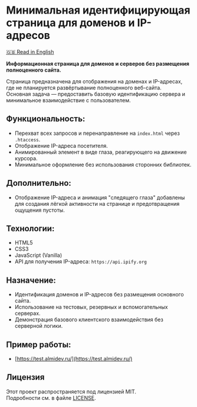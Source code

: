 # Минимальная идентифицирующая страница для доменов и IP-адресов

[🇬🇧 Read in English](README.md)

**Информационная страница для доменов и серверов без размещения полноценного сайта.**

Страница предназначена для отображения на доменах и IP-адресах, где не планируется развёртывание полноценного веб-сайта.  
Основная задача — предоставить базовую идентификацию сервера и минимальное взаимодействие с пользователем.

## Функциональность:
- Перехват всех запросов и перенаправление на `index.html` через `.htaccess`.
- Отображение IP-адреса посетителя.
- Анимированный элемент в виде глаза, реагирующего на движение курсора.
- Минимальное оформление без использования сторонних библиотек.

## Дополнительно:
- Отображение IP-адреса и анимация "следящего глаза" добавлены для создания лёгкой активности на странице и предотвращения ощущения пустоты.

## Технологии:
- HTML5
- CSS3
- JavaScript (Vanilla)
- API для получения IP-адреса: `https://api.ipify.org`

## Назначение:
- Идентификация доменов и IP-адресов без размещения основного сайта.
- Использование на тестовых, резервных и вспомогательных серверах.
- Демонстрация базового клиентского взаимодействия без серверной логики.

## Пример работы:
- [https://test.almidev.ru/](https://test.almidev.ru/)

## Лицензия

Этот проект распространяется под лицензией MIT.  
Подробности см. в файле [LICENSE](LICENSE).
